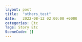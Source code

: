 ```yaml
---
layout: post
title:  "others_test"
date:   2022-08-12 02:00:00 +0000
categories: Etc
Tags: Story Etc
SceneCode: []
---
```

